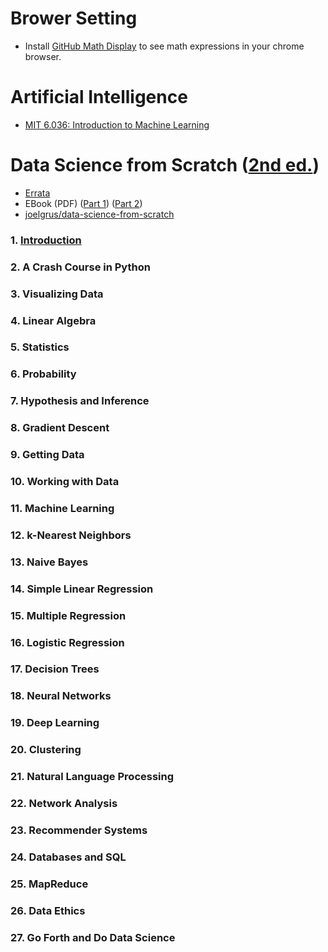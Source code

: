 # Brower Setting
- Install [GitHub Math Display](https://chrome.google.com/webstore/detail/github-math-display/cgolaobglebjonjiblcjagnpmdmlgmda/related?hl=en) to see math expressions in your chrome browser.

# Artificial Intelligence
- [MIT 6.036: Introduction to Machine Learning](./mit6036/README.md)


# Data Science from Scratch ([2nd ed.](https://www.amazon.com/Data-Science-Scratch-Principles-Python/dp/1492041130/ref=sr_1_1?crid=36YGPBO2HLBM3&keywords=data+science+from+scratch&qid=1644240129&s=books&sprefix=data+science+from%2Cstripbooks%2C357&sr=1-1))
- [Errata](https://www.oreilly.com/catalog/errata.csp?isbn=9781492041139)
- EBook (PDF) ([Part 1](https://github.com/jong8jong8/ai/blob/main/joelgrus/Data%20Science%20from%20Scratch%20First%20Principles%20with%20Python%20by%20Joel%20Grus%20(z-lib.org)-1-228.pdf)) ([Part 2]())
- [joelgrus/data-science-from-scratch](https://github.com/joelgrus/data-science-from-scratch)


### 1. [Introduction](./joelgrus/ch01.md)
### 2. A Crash Course in Python
### 3. Visualizing Data
### 4. Linear Algebra
### 5. Statistics
### 6. Probability
### 7. Hypothesis and Inference
### 8. Gradient Descent
### 9. Getting Data
### 10. Working with Data
### 11. Machine Learning
### 12. k-Nearest Neighbors
### 13. Naive Bayes
### 14. Simple Linear Regression
### 15. Multiple Regression
### 16. Logistic Regression
### 17. Decision Trees
### 18. Neural Networks
### 19. Deep Learning
### 20. Clustering
### 21. Natural Language Processing
### 22. Network Analysis
### 23. Recommender Systems
### 24. Databases and SQL
### 25. MapReduce
### 26. Data Ethics
### 27. Go Forth and Do Data Science
